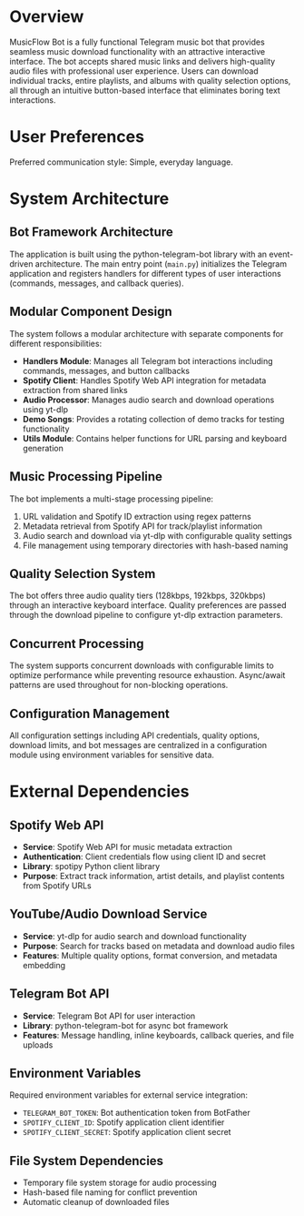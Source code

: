# Overview

MusicFlow Bot is a fully functional Telegram music bot that provides seamless music download functionality with an attractive interactive interface. The bot accepts shared music links and delivers high-quality audio files with professional user experience. Users can download individual tracks, entire playlists, and albums with quality selection options, all through an intuitive button-based interface that eliminates boring text interactions.

# User Preferences

Preferred communication style: Simple, everyday language.

# System Architecture

## Bot Framework Architecture
The application is built using the python-telegram-bot library with an event-driven architecture. The main entry point (`main.py`) initializes the Telegram application and registers handlers for different types of user interactions (commands, messages, and callback queries).

## Modular Component Design
The system follows a modular architecture with separate components for different responsibilities:

- **Handlers Module**: Manages all Telegram bot interactions including commands, messages, and button callbacks
- **Spotify Client**: Handles Spotify Web API integration for metadata extraction from shared links
- **Audio Processor**: Manages audio search and download operations using yt-dlp
- **Demo Songs**: Provides a rotating collection of demo tracks for testing functionality
- **Utils Module**: Contains helper functions for URL parsing and keyboard generation

## Music Processing Pipeline
The bot implements a multi-stage processing pipeline:
1. URL validation and Spotify ID extraction using regex patterns
2. Metadata retrieval from Spotify API for track/playlist information
3. Audio search and download via yt-dlp with configurable quality settings
4. File management using temporary directories with hash-based naming

## Quality Selection System
The bot offers three audio quality tiers (128kbps, 192kbps, 320kbps) through an interactive keyboard interface. Quality preferences are passed through the download pipeline to configure yt-dlp extraction parameters.

## Concurrent Processing
The system supports concurrent downloads with configurable limits to optimize performance while preventing resource exhaustion. Async/await patterns are used throughout for non-blocking operations.

## Configuration Management
All configuration settings including API credentials, quality options, download limits, and bot messages are centralized in a configuration module using environment variables for sensitive data.

# External Dependencies

## Spotify Web API
- **Service**: Spotify Web API for music metadata extraction
- **Authentication**: Client credentials flow using client ID and secret
- **Library**: spotipy Python client library
- **Purpose**: Extract track information, artist details, and playlist contents from Spotify URLs

## YouTube/Audio Download Service
- **Service**: yt-dlp for audio search and download functionality
- **Purpose**: Search for tracks based on metadata and download audio files
- **Features**: Multiple quality options, format conversion, and metadata embedding

## Telegram Bot API
- **Service**: Telegram Bot API for user interaction
- **Library**: python-telegram-bot for async bot framework
- **Features**: Message handling, inline keyboards, callback queries, and file uploads

## Environment Variables
Required environment variables for external service integration:
- `TELEGRAM_BOT_TOKEN`: Bot authentication token from BotFather
- `SPOTIFY_CLIENT_ID`: Spotify application client identifier
- `SPOTIFY_CLIENT_SECRET`: Spotify application client secret

## File System Dependencies
- Temporary file system storage for audio processing
- Hash-based file naming for conflict prevention
- Automatic cleanup of downloaded files